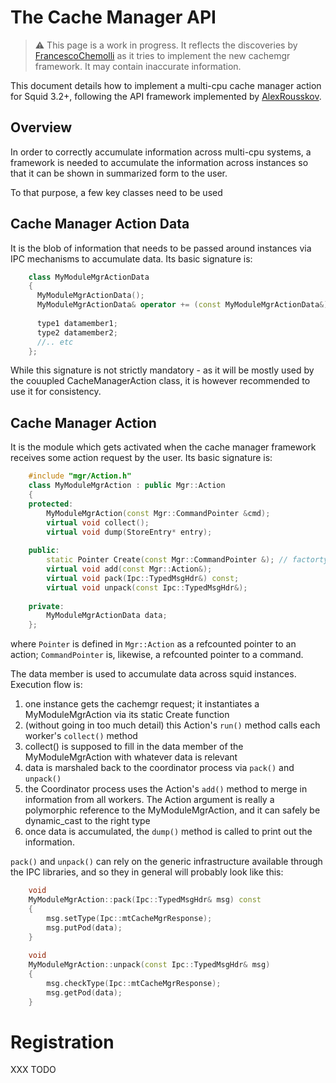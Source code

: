 ---
---
# The Cache Manager API

> :warning:
    This page is a work in progress. It reflects the discoveries by
    [FrancescoChemolli](/FrancescoChemolli)
    as it tries to implement the new cachemgr framework. It may contain
    inaccurate information.

This document details how to implement a multi-cpu cache manager action
for Squid 3.2+, following the API framework implemented by
[AlexRousskov](/AlexRousskov).

## Overview

In order to correctly accumulate information across multi-cpu systems, a
framework is needed to accumulate the information across instances so
that it can be shown in summarized form to the user.

To that purpose, a few key classes need to be used

## Cache Manager Action Data

It is the blob of information that needs to be passed around instances
via IPC mechanisms to accumulate data. Its basic signature is:

```c++
    class MyModuleMgrActionData
    {
      MyModuleMgrActionData();
      MyModuleMgrActionData& operator += (const MyModuleMgrActionData&)
    
      type1 datamember1;
      type2 datamember2;
      //.. etc
    };
```

While this signature is not strictly mandatory - as it will be mostly
used by the couupled CacheManagerAction class, it is however recommended
to use it for consistency.

## Cache Manager Action

It is the module which gets activated when the cache manager framework
receives some action request by the user. Its basic signature is:

```c++
    #include "mgr/Action.h"
    class MyModuleMgrAction : public Mgr::Action
    {
    protected:
        MyModuleMgrAction(const Mgr::CommandPointer &cmd);
        virtual void collect();
        virtual void dump(StoreEntry* entry);
    
    public:
        static Pointer Create(const Mgr::CommandPointer &); // factorty method
        virtual void add(const Mgr::Action&);
        virtual void pack(Ipc::TypedMsgHdr&) const;
        virtual void unpack(const Ipc::TypedMsgHdr&);
    
    private:
        MyModuleMgrActionData data;
    };
```

where `Pointer` is defined in `Mgr::Action` as a refcounted pointer to
an action; `CommandPointer` is, likewise, a refcounted pointer to a
command.

The data member is used to accumulate data across squid instances.
Execution flow is:

1. one instance gets the cachemgr request; it instantiates a
    MyModuleMgrAction via its static Create function
1. (without going in too much detail) this Action's `run()` method
    calls each worker's `collect()` method
1. collect() is supposed to fill in the data member of the
    MyModuleMgrAction with whatever data is relevant
1. data is marshaled back to the coordinator process via `pack()` and
    `unpack()`
1. the Coordinator process uses the Action's `add()` method to merge in
    information from all workers. The Action argument is really a
    polymorphic reference to the MyModuleMgrAction, and it can safely be
    dynamic_cast to the right type
1. once data is accumulated, the `dump()` method is called to print out
    the information.

`pack()` and `unpack()` can rely on the generic infrastructure available
through the IPC libraries, and so they in general will probably look
like this:

```c++
    void
    MyModuleMgrAction::pack(Ipc::TypedMsgHdr& msg) const
    {
        msg.setType(Ipc::mtCacheMgrResponse);
        msg.putPod(data);
    }
    
    void
    MyModuleMgrAction::unpack(const Ipc::TypedMsgHdr& msg)
    {
        msg.checkType(Ipc::mtCacheMgrResponse);
        msg.getPod(data);
    }
```

# Registration

XXX TODO

